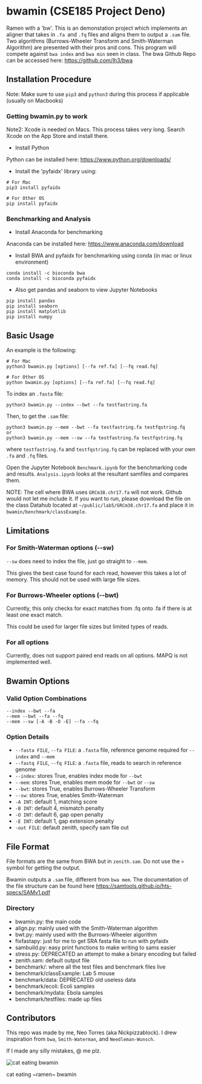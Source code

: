 # bwamin (CSE185 Project Deno)
Ramen with a 'bw'. This is an demonstation project which implements an aligner that takes in `.fa `and `.fq` files and aligns them to output a `.sam` file. Two algorithms (Burrows-Wheeler Transform and Smith-Waterman Algorithm) are presented with their pros and cons. This program will compete against `bwa index` and `bwa min` seen in class. The bwa Github Repo can be accessed here: https://github.com/lh3/bwa

## Installation Procedure
Note: Make sure to use `pip3` and `python3` during this process if applicable
(usually on Macbooks)

### Getting bwamin.py to work
Note2: Xcode is needed on Macs. This process takes very long.
Search Xcode on the App Store and install there.

- Install Python

Python can be installed here: https://www.python.org/downloads/

- Install the 'pyfaidx' library using:
```
# For Mac
pip3 install pyfaidx

# For Other OS
pip install pyfaidx
```
### Benchmarking and Analysis
- Install Anaconda for benchmarking

Anaconda can be installed here: https://www.anaconda.com/download 

- Install BWA and pyfaidx for benchmarking using conda (in mac or linux environment)
```
conda install -c bioconda bwa
conda install -c bioconda pyfaidx
```

- Also get pandas and seaborn to view Jupyter Notebooks
```
pip install pandas
pip install seaborn
pip install matplotlib
pip install numpy
```

## Basic Usage
An example is the following:
```
# For Mac
python3 bwamin.py [options] [--fa ref.fa] [--fq read.fq]

# For Other OS
python bwamin.py [options] [--fa ref.fa] [--fq read.fq]
```

To index an `.fasta` file:
```
python3 bwamin.py --index --bwt --fa testfastring.fa
```

Then, to get the `.sam` file:
```
python3 bwamin.py --mem --bwt --fa testfastring.fa testfqstring.fq
or
python3 bwamin.py --mem --sw --fa testfastring.fa testfqstring.fq
```
where `testfastring.fa` and `testfqstring.fq` can be replaced with your own `.fa` and `.fq` files.


Open the Jupyter Notebook `Benchmark.ipynb` for the benchmarking code and results.
`Analysis.ipynb` looks at the resultant samfiles and compares them.

NOTE: The cell where BWA uses `GRCm38.chr17.fa` will not work. Github would not let me include it.
If you want to run, please download the file on the class Datahub located at `~/public/lab5/GRCm38.chr17.fa` and place it in `bwamin/benchmark/classExample`.

## Limitations
### For Smith-Waterman options (--sw)
`--sw` does need to index the file, just go straight to `--mem`.

This gives the best case found for each read, however this takes a lot of memory.
This should not be used with large file sizes.

### For Burrows-Wheeler options (--bwt)
Currently, this only checks for exact matches from .fq onto .fa if there is at least one exact match.

This could be used for larger file sizes but limited types of reads.

### For all options
Currently, does not support paired end reads on all options. MAPQ is not implemented well.


## Bwamin Options
### Valid Option Combinations
```
--index --bwt --fa
--mem --bwt --fa --fq
--mem --sw [-A -B -O -E] --fa --fq
```
### Option Details

- `--fasta FILE`, `--fa FILE`: a `.fasta` file, reference genome required for `--index` and `--mem`
- `--fastq FILE`, `--fq FILE`: a `.fasta` file, reads to search in reference genome
- `--index`: stores True, enables index mode for `--bwt`
- `--mem`: stores True, enables mem mode for `--bwt` or `--sw`
- `--bwt`: stores True, enables Burrows-Wheeler Transform 
- `--sw`: stores True, enables Smith-Waterman
- `-A INT`: default 1, matching score
- `-B INT`: default 4, mismatch penalty
- `-O INT`: default 6, gap open penalty
- `-E INT`: default 1, gap extension penalty
- `-out FILE`: default zenith, specify sam file out

## File Format
File formats are the same from BWA but in `zenith.sam`. Do not use the `>` symbol for getting the output.

Bwamin outputs a `.sam` file, different from `bwa mem`. The documentation of the file structure can be found here https://samtools.github.io/hts-specs/SAMv1.pdf

### Directory
- bwamin.py: the main code
- align.py: mainly used with the Smith-Waterman algorithm
- bwt.py: mainly used with the Burrows-Wheeler algorithm
- fixfastapy: just for me to get SRA fasta file to run with pyfaidx
- sambuild.py: easy print functions to make writing to sams easier
- stress.py: DEPRECATED an attempt to make a binary encoding but failed
- zenith.sam: default output file 
- benchmark/: where all the test files and benchmark files live
- benchmark/classExample: Lab 5 mouse
- benchmark/data: DEPRECATED old useless data
- benchmark/ecoli: Ecoli samples
- benchmark/mydata: Ebola samples
- benchmark/testfiles: made up files

## Contributors
This repo was made by me, Neo Torres (aka Nickpizzablock). I drew inspiration from `bwa`, `Smith-Waterman`, and `Needleman-Wunsch`.

If I made any silly mistakes, @ me plz.


![cat eating bwamin](https://media4.giphy.com/media/Fj0MaDHcLycOk/giphy.gif)

cat eating ~ramen~ bwamin
